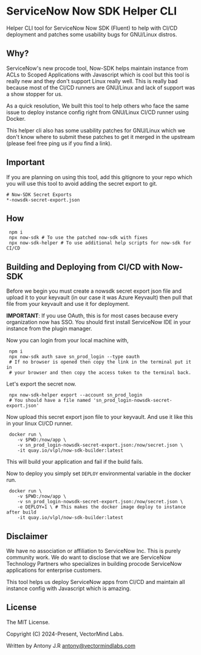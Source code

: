 # ServiceNow Now SDK Helper CLI

Helper CLI tool for ServiceNow Now SDK (Fluent) to help with CI/CD deployment 
and patches some usability bugs for GNU/Linux distros.

## Why?

ServiceNow's new procode tool, Now-SDK helps maintain instance from ACLs to Scoped Applications
with Javascript which is cool but this tool is really new and they don't support Linux really well. This is really
bad because most of the CI/CD runners are GNU/Linux and lack of support was a show stopper for us.

As a quick resolution, We built this tool to help others who face the same issue to deploy instance config
right from GNU/Linux CI/CD runner using Docker.

This helper cli also has some usability patches for GNU/Linux which we don't know where to submit these
patches to get it merged in the upstream (please feel free ping us if you find a link).

## Important

If you are planning on using this tool, add this gitignore to your repo which you
will use this tool to avoid adding the secret export to git.

```
# Now-SDK Secret Exports
*-nowsdk-secret-export.json
```

## How

```
 npm i
 npx now-sdk # To use the patched now-sdk with fixes
 npx now-sdk-helper # To use additional help scripts for now-sdk for CI/CD
```

## Building and Deploying from CI/CD with Now-SDK

Before we begin you must create a nowsdk secret export json file and upload it to
your keyvault (in our case it was Azure Keyvault) then pull that file from your keyvault
and use it for deployment.

**IMPORTANT**: If you use OAuth, this is for most cases because every organization now has SSO. You should
first install ServiceNow IDE in your instance from the plugin manager.

Now you can login from your local machine with,
```
 npm i
 npx now-sdk auth save sn_prod_login --type oauth
 # If no browser is opened then copy the link in the terminal put it in
 # your browser and then copy the access token to the terminal back.
```

Let's export the secret now.

```
 npx now-sdk-helper export --account sn_prod_login
 # You should have a file named 'sn_prod_login-nowsdk-secret-export.json'
```

Now upload this secret export json file to your keyvault. And use it like this in your
linux CI/CD runner.

```
 docker run \
    -v $PWD:/now/app \
    -v sn_prod_login-nowsdk-secret-export.json:/now/secret.json \
    -it quay.io/vlpl/now-sdk-builder:latest
```

This will build your application and fail if the build fails.

Now to deploy you simply set ```DEPLOY``` environmental variable in the docker run.


```
 docker run \
    -v $PWD:/now/app \
    -v sn_prod_login-nowsdk-secret-export.json:/now/secret.json \
    -e DEPLOY=1 \ # This makes the docker image deploy to instance after build
    -it quay.io/vlpl/now-sdk-builder:latest
```

## Disclaimer

We have no association or affiliation to ServiceNow Inc. This is purely community work. We do want to
disclose that we are ServiceNow Technology Partners who specializes in building procode ServiceNow applications
for enterprise customers.

This tool helps us deploy ServiceNow apps from CI/CD and maintain all instance config with Javascript which
is amazing.

## License

The MIT License.

Copyright (C) 2024-Present, VectorMind Labs.

Written by Antony J.R <antony@vectormindlabs.com>
